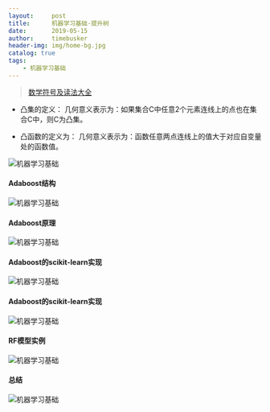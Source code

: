 ```yaml
---
layout:     post
title:      机器学习基础-提升树
date:       2019-05-15
author:     timebusker
header-img: img/home-bg.jpg
catalog: true
tags:
    - 机器学习基础
---
```


> [数学符号及读法大全](https://blog.csdn.net/qq_37212752/article/details/83956265)

- 凸集的定义：
几何意义表示为：如果集合C中任意2个元素连线上的点也在集合C中，则C为凸集。

- 凸函数的定义为：
几何意义表示为：函数任意两点连线上的值大于对应自变量处的函数值。


![机器学习基础](/img/algorithm/11/0.png)

#### Adaboost结构

![机器学习基础](/img/algorithm/11/1.png)

#### Adaboost原理

![机器学习基础](/img/algorithm/11/2.png)

#### Adaboost的scikit-learn实现

![机器学习基础](/img/algorithm/11/3.png)

#### Adaboost的scikit-learn实现

![机器学习基础](/img/algorithm/11/4.png)

#### RF模型实例

![机器学习基础](/img/algorithm/11/5.png)

#### 总结

![机器学习基础](/img/algorithm/11/6.png)

